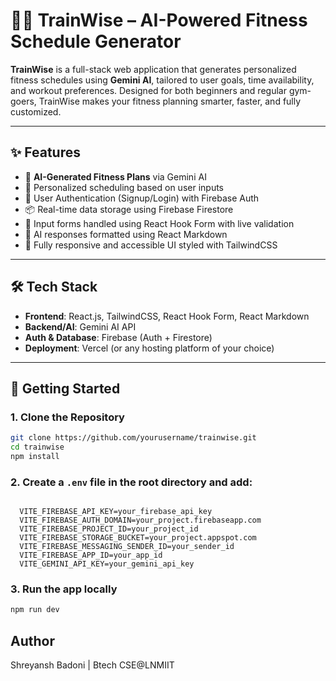 # 🏋️‍♂️ TrainWise – AI-Powered Fitness Schedule Generator

**TrainWise** is a full-stack web application that generates personalized fitness schedules using **Gemini AI**, tailored to user goals, time availability, and workout preferences. Designed for both beginners and regular gym-goers, TrainWise makes your fitness planning smarter, faster, and fully customized.

---

## ✨ Features

- 🤖 **AI-Generated Fitness Plans** via Gemini AI
- 🧠 Personalized scheduling based on user inputs
- 🔐 User Authentication (Signup/Login) with Firebase Auth
- 📦 Real-time data storage using Firebase Firestore
- 📝 Input forms handled using React Hook Form with live validation
- 📄 AI responses formatted using React Markdown
- 🎨 Fully responsive and accessible UI styled with TailwindCSS

---

## 🛠️ Tech Stack

- **Frontend**: React.js, TailwindCSS, React Hook Form, React Markdown
- **Backend/AI**: Gemini AI API
- **Auth & Database**: Firebase (Auth + Firestore)
- **Deployment**: Vercel (or any hosting platform of your choice)

---

## 🚀 Getting Started

### 1. Clone the Repository

```bash
git clone https://github.com/yourusername/trainwise.git
cd trainwise
npm install
```
### 2. Create a <code>.env</code> file in the root directory and add:
<code>
  VITE_FIREBASE_API_KEY=your_firebase_api_key
  VITE_FIREBASE_AUTH_DOMAIN=your_project.firebaseapp.com
  VITE_FIREBASE_PROJECT_ID=your_project_id
  VITE_FIREBASE_STORAGE_BUCKET=your_project.appspot.com
  VITE_FIREBASE_MESSAGING_SENDER_ID=your_sender_id
  VITE_FIREBASE_APP_ID=your_app_id
  VITE_GEMINI_API_KEY=your_gemini_api_key
</code>

### 3. Run the app locally
```bash
npm run dev
```

## Author
Shreyansh Badoni | Btech CSE@LNMIIT



